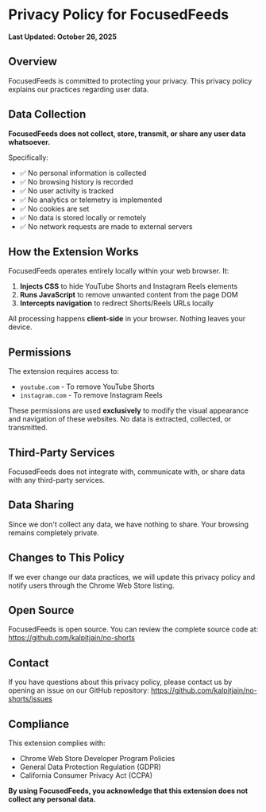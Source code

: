 # Privacy Policy for FocusedFeeds

**Last Updated: October 26, 2025**

## Overview

FocusedFeeds is committed to protecting your privacy. This privacy policy explains our practices regarding user data.

## Data Collection

**FocusedFeeds does not collect, store, transmit, or share any user data whatsoever.**

Specifically:
- ✅ No personal information is collected
- ✅ No browsing history is recorded
- ✅ No user activity is tracked
- ✅ No analytics or telemetry is implemented
- ✅ No cookies are set
- ✅ No data is stored locally or remotely
- ✅ No network requests are made to external servers

## How the Extension Works

FocusedFeeds operates entirely locally within your web browser. It:

1. **Injects CSS** to hide YouTube Shorts and Instagram Reels elements
2. **Runs JavaScript** to remove unwanted content from the page DOM
3. **Intercepts navigation** to redirect Shorts/Reels URLs locally

All processing happens **client-side** in your browser. Nothing leaves your device.

## Permissions

The extension requires access to:
- `youtube.com` - To remove YouTube Shorts
- `instagram.com` - To remove Instagram Reels

These permissions are used **exclusively** to modify the visual appearance and navigation of these websites. No data is extracted, collected, or transmitted.

## Third-Party Services

FocusedFeeds does not integrate with, communicate with, or share data with any third-party services.

## Data Sharing

Since we don't collect any data, we have nothing to share. Your browsing remains completely private.

## Changes to This Policy

If we ever change our data practices, we will update this privacy policy and notify users through the Chrome Web Store listing.

## Open Source

FocusedFeeds is open source. You can review the complete source code at:
https://github.com/kalpitjain/no-shorts

## Contact

If you have questions about this privacy policy, please contact us by opening an issue on our GitHub repository:
https://github.com/kalpitjain/no-shorts/issues

## Compliance

This extension complies with:
- Chrome Web Store Developer Program Policies
- General Data Protection Regulation (GDPR)
- California Consumer Privacy Act (CCPA)

**By using FocusedFeeds, you acknowledge that this extension does not collect any personal data.**
